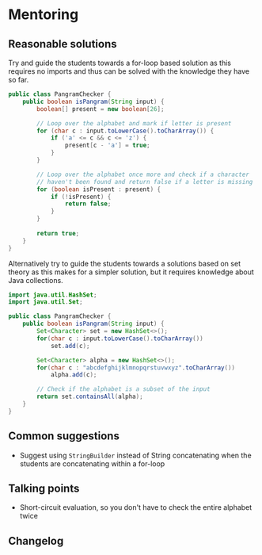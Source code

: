 # Mentoring

## Reasonable solutions

Try and guide the students towards a for-loop based solution as this requires no imports and thus can be solved with the knowledge they have so far.

```java
public class PangramChecker {
    public boolean isPangram(String input) {
        boolean[] present = new boolean[26];

        // Loop over the alphabet and mark if letter is present
        for (char c : input.toLowerCase().toCharArray()) {
            if ('a' <= c && c <= 'z') {
                present[c - 'a'] = true;
            }
        }

        // Loop over the alphabet once more and check if a character
        // haven't been found and return false if a letter is missing
        for (boolean isPresent : present) {
            if (!isPresent) {
                return false;
            }
        }
        
        return true;
    }
}
```

Alternatively try to guide the students towards a solutions based on set theory as this makes for a simpler solution, but it requires knowledge about Java collections.
```java
import java.util.HashSet;
import java.util.Set;

public class PangramChecker {
    public boolean isPangram(String input) {
        Set<Character> set = new HashSet<>();
        for(char c : input.toLowerCase().toCharArray())
            set.add(c);

        Set<Character> alpha = new HashSet<>();
        for(char c : "abcdefghijklmnopqrstuvwxyz".toCharArray())
            alpha.add(c);

        // Check if the alphabet is a subset of the input
        return set.containsAll(alpha);
    }
}
```

## Common suggestions

- Suggest using `StringBuilder` instead of String concatenating when the students are concatenating within a for-loop

## Talking points

- Short-circuit evaluation, so you don't have to check the entire alphabet twice

## Changelog

